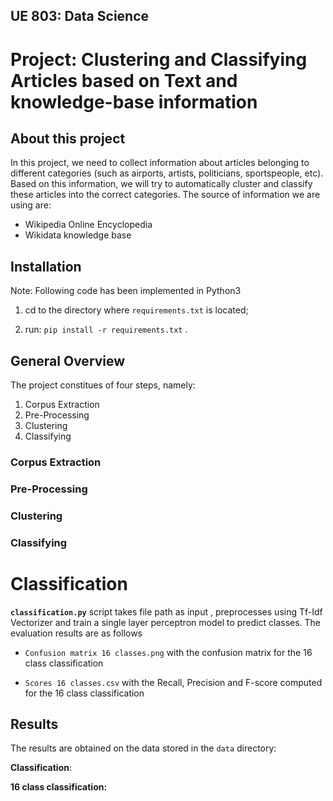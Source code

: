 ## UE 803: Data Science
# Project: Clustering and Classifying Articles based on Text and knowledge-base information

## About this project
In this project, we need to collect information about articles belonging to different categories (such as airports, artists, politicians, sportspeople, etc). Based on this information, we will try to automatically cluster and classify these articles into the correct categories. The source of information we are using are:
* Wikipedia Online Encyclopedia
* Wikidata knowledge base

## Installation
Note: Following code has been implemented in Python3

1. cd to the directory where ```requirements.txt``` is located;

2. run: `pip install -r requirements.txt` .

## General Overview
The project constitues of four steps, namely:
1. Corpus Extraction
2. Pre-Processing
3. Clustering
4. Classifying

### Corpus Extraction

### Pre-Processing

### Clustering

### Classifying


# Classification

**```classification.py```** script  takes file path as input , preprocesses using Tf-Idf Vectorizer and train a single layer perceptron model to predict classes. The evaluation results are as follows 

- ```Confusion matrix 16 classes.png``` with the confusion matrix for the 16 class classification


- ```Scores 16 classes.csv``` with the Recall, Precision and F-score computed for the 16 class classification


## Results

The results are obtained on the data stored in the ```data``` directory:

**Classification**:

**16 class classification:**



